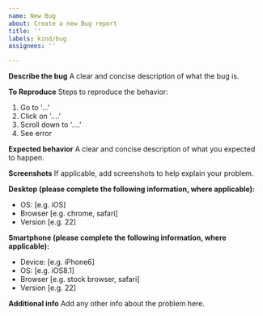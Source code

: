 ```yaml
---
name: New Bug
about: Create a new Bug report
title: ''
labels: kind/bug
assignees: ''

---
```


**Describe the bug**
A clear and concise description of what the bug is.

**To Reproduce**
Steps to reproduce the behavior:

1. Go to '...'
2. Click on '....'
3. Scroll down to '....'
4. See error

**Expected behavior**
A clear and concise description of what you expected to happen.

**Screenshots**
If applicable, add screenshots to help explain your problem.

**Desktop (please complete the following information, where applicable):**

- OS: [e.g. iOS]
- Browser [e.g. chrome, safari]
- Version [e.g. 22]

**Smartphone (please complete the following information, where applicable):**

- Device: [e.g. iPhone6]
- OS: [e.g. iOS8.1]
- Browser [e.g. stock browser, safari]
- Version [e.g. 22]

**Additional info**
Add any other info about the problem here.
